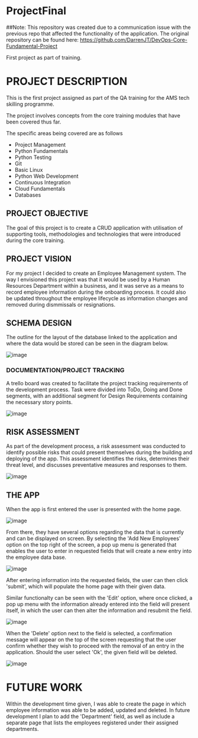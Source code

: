 # ProjectFinal

##Note: This repository was created due to a communication issue with the previous repo that affected the functionality of the application. 
The original repository can be found here: https://github.com/DarrenJT/DevOps-Core-Fundamental-Project

First project as part of training. 

# PROJECT DESCRIPTION

This is the first project assigned as part of the QA training for the AMS tech skilling programme.

The project involves concepts from the core training modules that have been covered thus far. 

The specific areas being covered are as follows

* Project Management 
* Python Fundamentals
* Python Testing 
* Git 
* Basic Linux
* Python Web Development 
* Continuous Integration
* Cloud Fundamentals
* Databases

## PROJECT OBJECTIVE 

The goal of this project is to create a CRUD application with utilisation of supporting tools,
methodologies and technologies that were introduced during the core training.

## PROJECT VISION

For my project I decided to create an Employee Management system. The way I envisioned this project was that it would be used by a Human Resources Department within a business, and it was serve as a means to record employee information during the onboarding process. It could also be updated throughout the employee lifecycle as information changes and removed during dismmissals or resignations. 


## SCHEMA DESIGN

The outline for the layout of the database linked to the application and where the data would be stored can be seen in the diagram below. 

![image](https://user-images.githubusercontent.com/111532145/201685969-9314a6ce-cce0-46bd-8e6a-08bced84acae.png)


### DOCUMENTATION/PROJECT TRACKING
A trello board was created to facilitate the project tracking requirements of the development process. Task were divided into ToDo, Doing and Done segments, with an additional segment for Design Requirements containing the necessary story points.  

![image](https://user-images.githubusercontent.com/111532145/201681548-cbb536c3-00b7-4423-9fa5-097d3d808bdd.png)

## RISK ASSESSMENT    

As part of the development process, a risk assessment was conducted to identify possible risks that could present themselves during the building and deploying of the app. This assessment identifies the risks, determines their threat level, and discusses preventative measures and responses to them. 


![image](https://user-images.githubusercontent.com/111532145/201893928-2a3162e9-8c9d-4f5e-9e9c-ecc203a2de33.png)


## THE APP

When the app is first entered the user is presented with the home page. 

![image](https://user-images.githubusercontent.com/111532145/201698372-1bde20b2-a073-46fa-972e-88ae27319e78.png)

From there, they have several options regarding the data that is currently and can be displayed on screen. 
By selecting the 'Add New Employees' option on the top right of the screen, a pop up menu is generated that enables the user to enter in requested fields that will create a new entry into the employee data base. 

![image](https://user-images.githubusercontent.com/111532145/201699005-09efd5a7-1162-45e2-aa92-65767bbc685b.png)

After entering information into the requested fields, the user can then click 'submit', which will populate the home page with their given data. 

Similar functionalty can be seen with the 'Edit' option, where once clicked, a pop up menu with the information already entered into the field will present itself, in which the user can then alter the information and resubmit the field.

![image](https://user-images.githubusercontent.com/111532145/201699661-44df7388-25e6-4a89-8c6d-1f82184d56f1.png)

When the 'Delete' option next to the field is selected, a confirmation message will appear on the top of the screen requesting that the user confirm whether they wish to proceed with the removal of an entry in the application. Should the user select 'Ok', the given field will be deleted. 

![image](https://user-images.githubusercontent.com/111532145/201701307-8f45d4a3-2d63-4156-9daf-51efd27e1e56.png)


# FUTURE WORK

Within the development time given, I was able to create the page in which employee information was able to be added, updated and deleted. In future development I plan to add the 'Department' field, as well as include a separate page that lists the employees registered under their assigned departments. 




